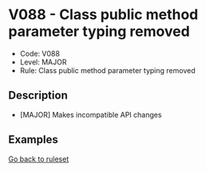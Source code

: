 # V088 - Class public method parameter typing removed

* Code: V088
* Level: MAJOR
* Rule: Class public method parameter typing removed

## Description

* [MAJOR] Makes incompatible API changes

## Examples

[Go back to ruleset](../README.md)